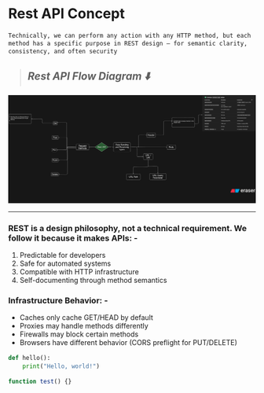 # **Rest API Concept**

```text
Technically, we can perform any action with any HTTP method, but each method has a specific purpose in REST design — for semantic clarity, consistency, and often security
```

> ## **_Rest API Flow Diagram ⬇️_**

![Rest API Flow Diagram](./imgs/restapiflowdiagram.png)

---

### REST is a design philosophy, not a technical requirement. We follow it because it makes APIs: -

1. Predictable for developers
2. Safe for automated systems
3. Compatible with HTTP infrastructure
4. Self-documenting through method semantics

### Infrastructure Behavior: -

- Caches only cache GET/HEAD by default
- Proxies may handle methods differently
- Firewalls may block certain methods
- Browsers have different behavior (CORS preflight for PUT/DELETE)

```python
def hello():
    print("Hello, world!")
```

```javascript
function test() {}
```
